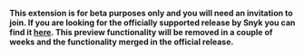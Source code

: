 **This extension is for beta purposes only and you will need an invitation to join. If you are looking for the officially supported release by Snyk you can find it [here](https://marketplace.visualstudio.com/items?itemName=snyk-security.snyk-vulnerability-scanner). This preview functionality will be removed in a couple of weeks and the functionality merged in the official release.**
